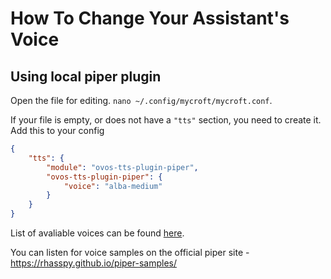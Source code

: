 # How To Change Your Assistant's Voice

## Using local piper plugin

Open the file for editing.  `nano ~/.config/mycroft/mycroft.conf`.

If your file is empty, or does not have a `"tts"` section, you need to create it.  Add this to your config

```json
{
    "tts": {
        "module": "ovos-tts-plugin-piper",
        "ovos-tts-plugin-piper": {
            "voice": "alba-medium"
        }
    }
}
```

List of avaliable voices can be found [here](https://github.com/OpenVoiceOS/ovos-tts-plugin-piper/blob/dev/ovos_tts_plugin_piper/__init__.py#L155C8-L242C109).

You can listen for voice samples on the official piper site - https://rhasspy.github.io/piper-samples/

